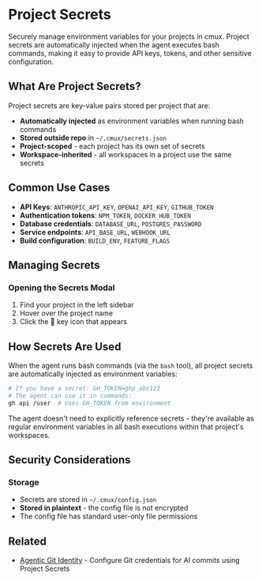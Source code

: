# Project Secrets

Securely manage environment variables for your projects in cmux. Project secrets are automatically injected when the agent executes bash commands, making it easy to provide API keys, tokens, and other sensitive configuration.

## What Are Project Secrets?

Project secrets are key-value pairs stored per project that are:

- **Automatically injected** as environment variables when running bash commands
- **Stored outside repo** in `~/.cmux/secrets.json`
- **Project-scoped** - each project has its own set of secrets
- **Workspace-inherited** - all workspaces in a project use the same secrets

## Common Use Cases

- **API Keys**: `ANTHROPIC_API_KEY`, `OPENAI_API_KEY`, `GITHUB_TOKEN`
- **Authentication tokens**: `NPM_TOKEN`, `DOCKER_HUB_TOKEN`
- **Database credentials**: `DATABASE_URL`, `POSTGRES_PASSWORD`
- **Service endpoints**: `API_BASE_URL`, `WEBHOOK_URL`
- **Build configuration**: `BUILD_ENV`, `FEATURE_FLAGS`

## Managing Secrets

### Opening the Secrets Modal

1. Find your project in the left sidebar
2. Hover over the project name
3. Click the 🔑 key icon that appears


## How Secrets Are Used

When the agent runs bash commands (via the `bash` tool), all project secrets are automatically injected as environment variables:

```bash
# If you have a secret: GH_TOKEN=ghp_abc123
# The agent can use it in commands:
gh api /user  # Uses GH_TOKEN from environment
```

The agent doesn't need to explicitly reference secrets - they're available as regular environment variables in all bash executions within that project's workspaces.

## Security Considerations

### Storage

- Secrets are stored in `~/.cmux/config.json`
- **Stored in plaintext** - the config file is not encrypted
- The config file has standard user-only file permissions

## Related

- [Agentic Git Identity](./agentic-git-identity.md) - Configure Git credentials for AI commits using Project Secrets
